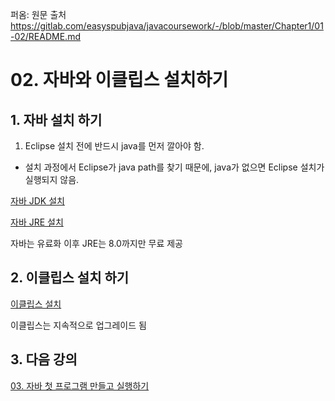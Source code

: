 퍼옴: 원문 출처 https://gitlab.com/easyspubjava/javacoursework/-/blob/master/Chapter1/01-02/README.md

# 02. 자바와 이클립스 설치하기

## 1. 자바 설치 하기
   
1. Eclipse 설치 전에 반드시 java를 먼저 깔아야 함. 
  - 설치 과정에서 Eclipse가 java path를 찾기 때문에, java가 없으면 Eclipse 설치가 실행되지 않음.
   
[자바 JDK 설치](https://www.oracle.com/java/technologies/javase-jdk15-downloads.html)

[자바 JRE 설치](https://www.oracle.com/java/technologies/javase-jre8-downloads.html)

자바는 유료화 이후 JRE는 8.0까지만 무료 제공

## 2. 이클립스 설치 하기

[이클립스 설치](https://www.eclipse.org/downloads/)

이클립스는 지속적으로 업그레이드 됨 


## 3. 다음 강의 
[03. 자바 첫 프로그램 만들고 실행하기](https://gitlab.com/easyspubjava/javacoursework/-/tree/master/Chapter1/01-03/README.md)
